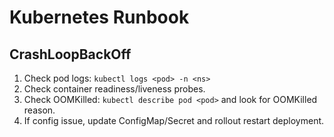 # Kubernetes Runbook

## CrashLoopBackOff
1. Check pod logs: `kubectl logs <pod> -n <ns>`
2. Check container readiness/liveness probes.
3. Check OOMKilled: `kubectl describe pod <pod>` and look for OOMKilled reason.
4. If config issue, update ConfigMap/Secret and rollout restart deployment.
